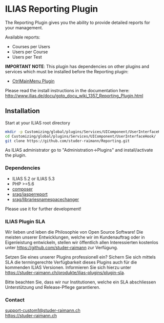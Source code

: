 ILIAS Reporting Plugin
======================

The Reporting Plugin gives you the ability to provide detailed reports for your management.

Available reports:
- Courses per Users
- Users per Course
- Users per Test

**IMPORTANT NOTE**: This plugin has dependencies on other plugins and services which must be installed before the Reporting plugin:
* [CtrlMainMenu Plugin](https://github.com/studer-raimann/CtrlMainMenu)

Please read the install instructions in the documentation here:
http://www.ilias.de/docu/goto_docu_wiki_1357_Reporting_Plugin.html

Installation
------------
Start at your ILIAS root directory
```bash
mkdir -p Customizing/global/plugins/Services/UIComponent/UserInterfaceHook/
cd Customizing/global/plugins/Services/UIComponent/UserInterfaceHook/
git clone https://github.com/studer-raimann/Reporting.git
```
As ILIAS administrator go to "Administration->Plugins" and install/activate the plugin.

### Dependencies
* ILIAS 5.2 or ILIAS 5.3
* PHP >=5.6
* [composer](https://getcomposer.org)
* [srag/jasperreport](https://packagist.org/packages/srag/jasperreport)
* [srag/librariesnamespacechanger](https://packagist.org/packages/srag/librariesnamespacechanger)

Please use it for further development!

### ILIAS Plugin SLA

Wir lieben und leben die Philosophie von Open Source Software! Die meisten unserer Entwicklungen, welche wir im Kundenauftrag oder in Eigenleistung entwickeln, stellen wir öffentlich allen Interessierten kostenlos unter https://github.com/studer-raimann zur Verfügung.

Setzen Sie eines unserer Plugins professionell ein? Sichern Sie sich mittels SLA die termingerechte Verfügbarkeit dieses Plugins auch für die kommenden ILIAS Versionen. Informieren Sie sich hierzu unter https://studer-raimann.ch/produkte/ilias-plugins/plugin-sla.

Bitte beachten Sie, dass wir nur Institutionen, welche ein SLA abschliessen Unterstützung und Release-Pflege garantieren.

### Contact
support-custom1@studer-raimann.ch  
https://studer-raimann.ch  
